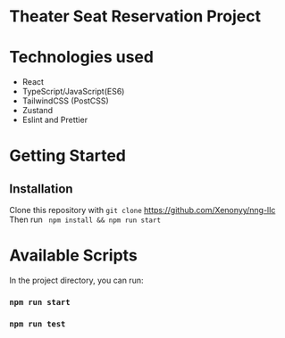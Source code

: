 # Theater Seat Reservation Project

# Technologies used

* React
* TypeScript/JavaScript(ES6)
* TailwindCSS (PostCSS)
* Zustand
* Eslint and Prettier

# Getting Started
## Installation

Clone this repository with ```git clone``` https://github.com/Xenonyy/nng-llc \
Then run ``` npm install && npm run start```

# Available Scripts

In the project directory, you can run:

### `npm run start`
### `npm run test`
